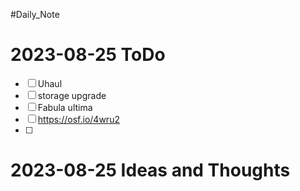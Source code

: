 #Daily_Note
# 2023-08-25 ToDo
- [ ] Uhaul
- [ ] storage upgrade
- [ ] Fabula ultima
- [ ] https://osf.io/4wru2
- [ ] 


# 2023-08-25 Ideas and Thoughts
